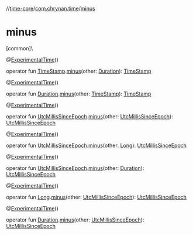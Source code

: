 //[time-core](../../index.md)/[com.chrynan.time](index.md)/[minus](minus.md)

# minus

[common]\

@[ExperimentalTime](https://kotlinlang.org/api/latest/jvm/stdlib/kotlin.time/-experimental-time/index.html)()

operator fun [TimeStamp](-time-stamp/index.md).[minus](minus.md)(other: [Duration](https://kotlinlang.org/api/latest/jvm/stdlib/kotlin.time/-duration/index.html)): [TimeStamp](-time-stamp/index.md)

@[ExperimentalTime](https://kotlinlang.org/api/latest/jvm/stdlib/kotlin.time/-experimental-time/index.html)()

operator fun [Duration](https://kotlinlang.org/api/latest/jvm/stdlib/kotlin.time/-duration/index.html).[minus](minus.md)(other: [TimeStamp](-time-stamp/index.md)): [TimeStamp](-time-stamp/index.md)

@[ExperimentalTime](https://kotlinlang.org/api/latest/jvm/stdlib/kotlin.time/-experimental-time/index.html)()

operator fun [UtcMillisSinceEpoch](-utc-millis-since-epoch/index.md).[minus](minus.md)(other: [UtcMillisSinceEpoch](-utc-millis-since-epoch/index.md)): [UtcMillisSinceEpoch](-utc-millis-since-epoch/index.md)

@[ExperimentalTime](https://kotlinlang.org/api/latest/jvm/stdlib/kotlin.time/-experimental-time/index.html)()

operator fun [UtcMillisSinceEpoch](-utc-millis-since-epoch/index.md).[minus](minus.md)(other: [Long](https://kotlinlang.org/api/latest/jvm/stdlib/kotlin/-long/index.html)): [UtcMillisSinceEpoch](-utc-millis-since-epoch/index.md)

@[ExperimentalTime](https://kotlinlang.org/api/latest/jvm/stdlib/kotlin.time/-experimental-time/index.html)()

operator fun [UtcMillisSinceEpoch](-utc-millis-since-epoch/index.md).[minus](minus.md)(other: [Duration](https://kotlinlang.org/api/latest/jvm/stdlib/kotlin.time/-duration/index.html)): [UtcMillisSinceEpoch](-utc-millis-since-epoch/index.md)

@[ExperimentalTime](https://kotlinlang.org/api/latest/jvm/stdlib/kotlin.time/-experimental-time/index.html)()

operator fun [Long](https://kotlinlang.org/api/latest/jvm/stdlib/kotlin/-long/index.html).[minus](minus.md)(other: [UtcMillisSinceEpoch](-utc-millis-since-epoch/index.md)): [UtcMillisSinceEpoch](-utc-millis-since-epoch/index.md)

@[ExperimentalTime](https://kotlinlang.org/api/latest/jvm/stdlib/kotlin.time/-experimental-time/index.html)()

operator fun [Duration](https://kotlinlang.org/api/latest/jvm/stdlib/kotlin.time/-duration/index.html).[minus](minus.md)(other: [UtcMillisSinceEpoch](-utc-millis-since-epoch/index.md)): [UtcMillisSinceEpoch](-utc-millis-since-epoch/index.md)
